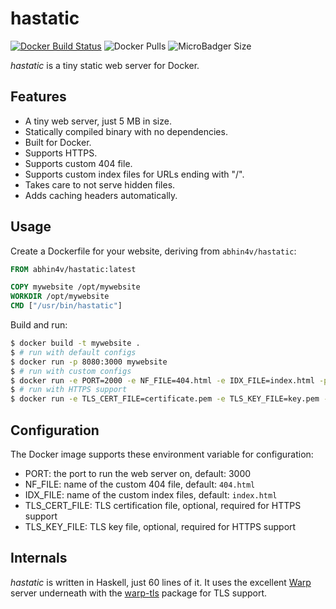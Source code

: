 # hastatic

[![Docker Build Status](https://img.shields.io/docker/build/abhin4v/hastatic.svg?style=flat-square)](https://hub.docker.com/r/abhin4v/hastatic/) ![Docker Pulls](https://img.shields.io/docker/pulls/abhin4v/hastatic.svg?style=flat-square) ![MicroBadger Size](https://img.shields.io/microbadger/image-size/abhin4v/hastatic.svg?style=flat-square)

_hastatic_ is a tiny static web server for Docker.

## Features

- A tiny web server, just 5 MB in size.
- Statically compiled binary with no dependencies.
- Built for Docker.
- Supports HTTPS.
- Supports custom 404 file.
- Supports custom index files for URLs ending with "/".
- Takes care to not serve hidden files.
- Adds caching headers automatically.

## Usage

Create a Dockerfile for your website, deriving from `abhin4v/hastatic`:

```dockerfile
FROM abhin4v/hastatic:latest

COPY mywebsite /opt/mywebsite
WORKDIR /opt/mywebsite
CMD ["/usr/bin/hastatic"]
```

Build and run:

```bash
$ docker build -t mywebsite .
$ # run with default configs
$ docker run -p 8080:3000 mywebsite
$ # run with custom configs
$ docker run -e PORT=2000 -e NF_FILE=404.html -e IDX_FILE=index.html -p 8080:2000 mywebsite
$ # run with HTTPS support
$ docker run -e TLS_CERT_FILE=certificate.pem -e TLS_KEY_FILE=key.pem -p 443:3000 mywebsite
```

## Configuration

The Docker image supports these environment variable for configuration:

- PORT: the port to run the web server on, default: 3000
- NF_FILE: name of the custom 404 file, default: `404.html`
- IDX_FILE: name of the custom index files, default: `index.html`
- TLS_CERT_FILE: TLS certification file, optional, required for HTTPS support
- TLS_KEY_FILE: TLS key file, optional, required for HTTPS support

## Internals

_hastatic_ is written in Haskell, just 60 lines of it. It uses the excellent [Warp](https://hackage.haskell.org/package/warp) server underneath with the [warp-tls](https://hackage.haskell.org/package/warp-tls) package for TLS support.
